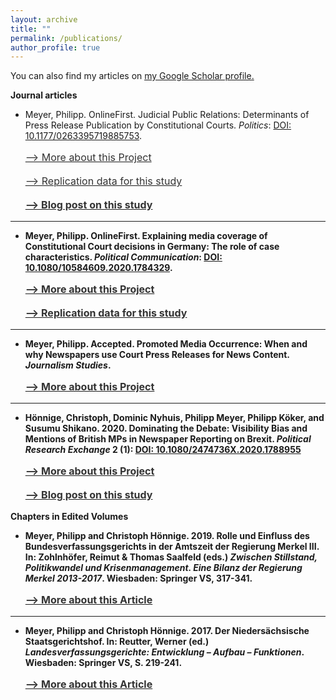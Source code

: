 ```yaml
---
layout: archive
title: ""
permalink: /publications/
author_profile: true
---
```


<script type='text/javascript' src='https://d1bxh8uas1mnw7.cloudfront.net/assets/embed.js'></script>

You can also find my articles on <u><a href="https://scholar.google.de/citations?user=mk7kDiQAAAAJ&hl=de">my Google Scholar profile</a>.</u>

<b>Journal articles</b>

- Meyer, Philipp. OnlineFirst. Judicial Public Relations: Determinants of Press Release Publication by Constitutional Courts. <i>Politics</i>: [DOI: 10.1177/0263395719885753](https://doi.org/10.1177/0263395719885753). <div data-badge-popover="bottom" data-badge-type="donut" data-doi="https://doi.org/10.1177/0263395719885753" data-hide-no-mentions="true" class="altmetric-embed"></div>
    <div data-badge-popover="bottom" data-badge-type="donut" data-doi="https://doi.org/10.1177/0263395719885753" data-hide-no-mentions="true" class="altmetric-embed"></div>
   
    <p style="line-height: 1.5;" align="left"><span style="font-size: medium;"><a style="line-height: 1.5;" href="https://phimeyer.github.io/publication/2019a-Meyer"><span style="color: #333333;"><span style="font-size: medium;">--> More about this Project</span></span></a>
    
    <p style="line-height: 1.5;" align="left"><span style="font-size: medium;"><a style="line-height: 1.5;" href="https://github.com/phimeyer/Replication-Data-for-Determinants-of-FCC-Press-Releases"><span style="color: #333333;"><span style="font-size: medium;">--> Replication data for this study</span></span></a>
        
    <b><p style="line-height: 1.5;" align="left"><span style="font-size: medium;"><a style="line-height: 1.5;" href="http://politicsblog.ac.uk/2019/12/20/communicating-judicial-decisions-evidence-on-the-determinants-of-press-release-publication-from-the-german-case/"><span style="color: #333333;"><span style="font-size: medium;">--> Blog post on this study</span></span></a>
    
<hr>
    
- Meyer, Philipp. OnlineFirst. Explaining media coverage of Constitutional Court decisions in Germany: The role of case characteristics. <i>Political Communication</i>: [DOI: 10.1080/10584609.2020.1784329](https://doi.org/10.1080/10584609.2020.1784329).  <div data-badge-popover="bottom" data-badge-type="donut" data-doi="https://doi.org/10.1080/10584609.2020.1784329" data-hide-no-mentions="true" class="altmetric-embed"></div>
    <div data-badge-popover="bottom" data-badge-type="donut" data-doi="https://doi.org/10.1080/10584609.2020.1784329" data-hide-no-mentions="true" class="altmetric-embed"></div>
    
    
    <p style="line-height: 1.5;" align="left"><span style="font-size: medium;"><a style="line-height: 1.5;" href="https://phimeyer.github.io/publication/2018a-Meyer"><span style="color: #333333;"><span style="font-size: medium;">--> More about this Project</span></span></a>
    
    <p style="line-height: 1.5;" align="left"><span style="font-size: medium;"><a style="line-height: 1.5;" href="https://doi.org/10.17605/OSF.IO/HFY4K"><span style="color: #333333;"><span style="font-size: medium;">--> Replication data for this study</span></span></a>
            
<hr>
    
- Meyer, Philipp. Accepted. Promoted Media Occurrence: When and why Newspapers use Court Press Releases for News Content. <i>Journalism Studies</i>.
    
    <p style="line-height: 1.5;" align="left"><span style="font-size: medium;"><a style="line-height: 1.5;" href="https://phimeyer.github.io/publication/2018c-Meyer"><span style="color: #333333;"><span style="font-size: medium;">--> More about this Project</span></span></a>
    
<hr>
    
- Hönnige, Christoph, Dominic Nyhuis, Philipp Meyer, Philipp Köker, and Susumu Shikano. 2020. Dominating the Debate: Visibility Bias and Mentions of British MPs in Newspaper Reporting on Brexit. <i>Political Research Exchange</i> 2 (1): [DOI: 10.1080/2474736X.2020.1788955](https://doi.org/10.1080/2474736X.2020.1788955) <div data-badge-popover="bottom" data-badge-type="donut" data-doi="https://doi.org/10.1080/2474736X.2020.1788955" data-hide-no-mentions="true" class="altmetric-embed"></div>
    
    <div data-badge-popover="bottom" data-badge-type="donut" data-doi="https://doi.org/10.1080/2474736X.2020.1788955" data-hide-no-mentions="true" class="altmetric-embed"></div>

    <p style="line-height: 1.5;" align="left"><span style="font-size: medium;"><a style="line-height: 1.5;" href="https://phimeyer.github.io/publication/2019-HoennigeEtAl"><span style="color: #333333;"><span style="font-size: medium;">--> More about this Project</span></span></a>

    <b><p style="line-height: 1.5;" align="left"><span style="font-size: medium;"><a style="line-height: 1.5;" href="https://ukandeu.ac.uk/how-balanced-was-the-debate-over-brexit/"><span style="color: #333333;"><span style="font-size: medium;">--> Blog post on this study</span></span></a>

<b>Chapters in Edited Volumes</b>

- Meyer, Philipp and Christoph Hönnige. 2019. Rolle und Einfluss des Bundesverfassungsgerichts in der Amtszeit der Regierung Merkel III. In: Zohlnhöfer, Reimut & Thomas Saalfeld (eds.) <i>Zwischen Stillstand, Politikwandel und Krisenmanagement. Eine Bilanz der Regierung Merkel 2013-2017</i>. Wiesbaden: Springer VS, 317-341.
    <p style="line-height: 1.5;" align="left"><span style="font-size: medium;"><a style="line-height: 1.5;" href="https://phimeyer.github.io/publication/2019-ZohlnhoeferSaalfeld"><span style="color: #333333;"><span style="font-size: medium;">--> More about this Article</span></span></a>

<hr>
    
- Meyer, Philipp and Christoph Hönnige. 2017. Der Niedersächsische Staatsgerichtshof. In: Reutter, Werner (ed.) <i>Landesverfassungsgerichte: Entwicklung – Aufbau – Funktionen</i>. Wiesbaden: Springer VS, S. 219-241.
    <p style="line-height: 1.5;" align="left"><span style="font-size: medium;"><a style="line-height: 1.5;" href="https://phimeyer.github.io/publication/2017-Reutter"><span style="color: #333333;"><span style="font-size: medium;">--> More about this Article</span></span></a>
